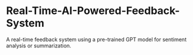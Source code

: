 # Real-Time-AI-Powered-Feedback-System
A real-time feedback system using a pre-trained GPT model for sentiment analysis or summarization. 
